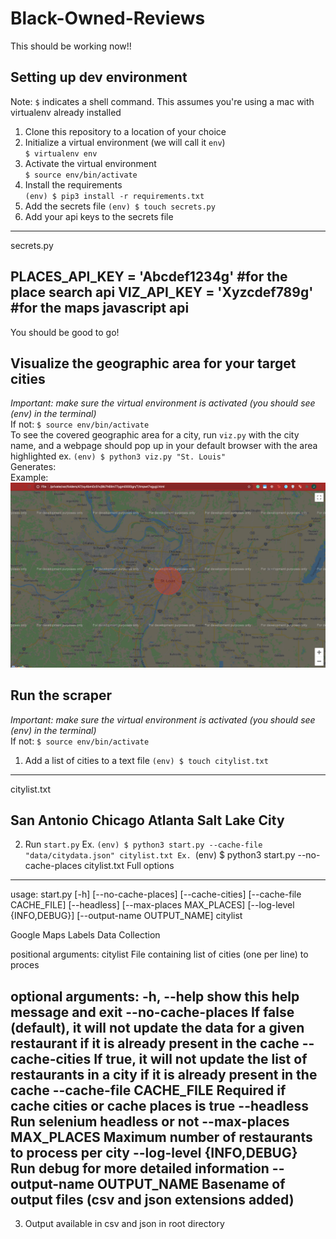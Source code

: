 # Black-Owned-Reviews

This should be working now!!  

## Setting up dev environment
Note: `$` indicates a shell command. This assumes you're using a mac with virtualenv already installed  

1. Clone this repository to a location of your choice  
2. Initialize a virtual environment (we will call it `env`)  
`$ virtualenv env`  
3. Activate the virtual environment  
`$ source env/bin/activate`  
4. Install the requirements  
`(env) $ pip3 install -r requirements.txt`  
5. Add the secrets file
`(env) $ touch secrets.py`
6. Add your api keys to the secrets file
----
secrets.py

PLACES_API_KEY = 'Abcdef1234g' \#for the place search api
VIZ_API_KEY = 'Xyzcdef789g' \#for the maps javascript api
----

You should be good to go!

## Visualize the geographic area for your target cities
*Important: make sure the virtual environment is activated (you should see (env) in the terminal)*  
If not: `$ source env/bin/activate`  
To see the covered geographic area for a city, run `viz.py` with the city name, and a webpage should pop up in your default browser with the area highlighted
ex.
`(env) $ python3 viz.py "St. Louis"`   
Generates:  
Example: ![Alt](/viz_example.png "Geo Example")

## Run the scraper
*Important: make sure the virtual environment is activated (you should see (env) in the terminal)*  
If not: `$ source env/bin/activate`  
1. Add a list of cities to a text file
`(env) $ touch citylist.txt`
----
citylist.txt

San Antonio
Chicago
Atlanta
Salt Lake City
----
2. Run `start.py`
Ex. `(env) $ python3 start.py --cache-file "data/citydata.json" citylist.txt
Ex. `(env) $ python3 start.py --no-cache-places citylist.txt
Full options
----
usage: start.py [-h] [--no-cache-places] [--cache-cities]
                [--cache-file CACHE_FILE] [--headless]
                [--max-places MAX_PLACES] [--log-level {INFO,DEBUG}]
                [--output-name OUTPUT_NAME]
                citylist

Google Maps Labels Data Collection

positional arguments:
  citylist              File containing list of cities (one per line) to
                        proces

optional arguments:
  -h, --help            show this help message and exit
  --no-cache-places     If false (default), it will not update the data for a
                        given restaurant if it is already present in the cache
  --cache-cities        If true, it will not update the list of restaurants in
                        a city if it is already present in the cache
  --cache-file CACHE_FILE
                        Required if cache cities or cache places is true
  --headless            Run selenium headless or not
  --max-places MAX_PLACES
                        Maximum number of restaurants to process per city
  --log-level {INFO,DEBUG}
                        Run debug for more detailed information
  --output-name OUTPUT_NAME
                        Basename of output files (csv and json extensions
                        added)
----
3. Output available in csv and json in root directory